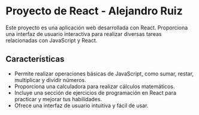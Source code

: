 # Proyecto de React - Alejandro Ruiz

Este proyecto es una aplicación web desarrollada con React. Proporciona una interfaz de usuario interactiva para realizar diversas tareas relacionadas con JavaScript y React.

## Características

- Permite realizar operaciones básicas de JavaScript, como sumar, restar, multiplicar y dividir números.
- Proporciona una calculadora para realizar cálculos matemáticos.
- Incluye una sección de ejercicios de programación en React para practicar y mejorar tus habilidades.
- Ofrece una interfaz de usuario intuitiva y fácil de usar.

